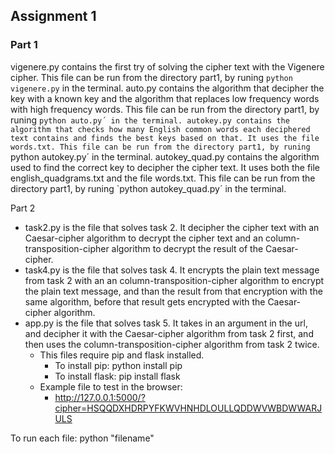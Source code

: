 ## Assignment 1

### Part 1
vigenere.py contains the first try of solving the cipher text with the Vigenere cipher. This file can be run from the directory part1, by runing `python vigenere.py` in the terminal.
auto.py contains the algorithm that decipher the key with a known key and the algorithm that replaces low frequency words with high frequency words. This file can be run from the directory part1, by runing `python auto.py´ in the terminal.
autokey.py contains the algorithm that checks how many English common words each deciphered text contains and finds the best keys based on that. It uses the file words.txt. This file can be run from the directory part1, by runing `python autokey.py´ in the terminal.
autokey_quad.py contains the algorithm used to find the correct key to decipher the cipher text. It uses both the file english_quadgrams.txt and the file words.txt. This file can be run from the directory part1, by runing `python autokey_quad.py´ in the terminal.
  
Part 2
- task2.py is the file that solves task 2. It decipher the cipher text with an Caesar-cipher algorithm to decrypt the cipher text and an column-transposition-cipher algorithm to decrypt the result of the Caesar-cipher.
- task4.py is the file that solves task 4. It encrypts the plain text message from task 2 with an an column-transposition-cipher algorithm to encrypt the plain text message, and than the result from that encryption with the same algorithm, before that result gets encrypted with the Caesar-cipher algorithm.
- app.py is the file that solves task 5. It takes in an argument in the url, and decipher it with the Caesar-cipher algorithm from task 2 first, and then uses the column-transposition-cipher algorithm from task 2 twice.
  - This files require pip and flask installed.
    - To install pip: python install pip
    - To install flask: pip install flask
  - Example file to test in the browser:
    - http://127.0.0.1:5000/?cipher=HSQQDXHDRPYFKWVHNHDLOULLQDDWVWBDWWARJULS

To run each file:
python "filename"

